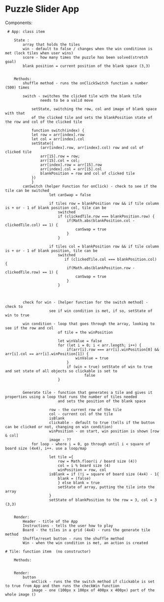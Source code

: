 # Puzzle Slider App

Components: 

     # App: class item 

        State : 
            array that holds the tiles
            win - default to false / changes when the win conditinon is met (lock tiles when user wins)
            score - how many times the puzzle has been solved(stretch goal)
            blank position = current position of the blank space (3,3)


        Methods: 
            shuffle method - runs the onClickSwitch function a number (500) times
            
            switch - switches the clicked tile with the blank tile 
                    needs to be a valid move

                setState, switching the row, col and image of blank space with that 
                of the clicked tile and sets the blankPosition state of the row and col of the clicked tile

                function switch(index) {
                let row = arr[index].row
                let col = arr[index].col
                setState({
                    (arr[index].row, arr[index].col) row and col of clicked tile 
                    arr[15].row = row;
                    arr[15].col = col;
                    arr[index].row = arr[15].row
                    arr[index].col = arr[15].col
                    blankPosition = row and col of clicked tile
                })
                }
            canSwitch (helper Function for onClick) - check to see if the tile can be switched 
                        let canSwap = false

                        if tiles row = blankPosition row && if tile column is + or - 1 of blank position col, tile can be 
                            switched
                            if (clickedTile.row === blankPosition.row) {
                                if(Math.abs(blankPosition.col - clickedTile.col) == 1) {
                                    canSwap = true
                                }
                            }

                        if tiles col = blankPosition row && if tile column is + or - 1 of blank position, tile can be 
                            switched
                               if (clickedTile.col === blankPosition.col) {
                                if(Math.abs(blankPosition.row - clickedTile.row) == 1) {
                                    canSwap = true
                                }
                            }



            check for win - [helper function for the switch method] - check to 
                        see if win condition is met, if so, setState of win to true

            win condition - loop that goes through the array, looking to see if the row and col 
                            of tile = the winPosition

                            let winValue = false
                            for (let i = 0; i < arr.length; i++) {
                                if(arr[i].row === arr[i].winPosition[0] && arr[i].col == arr[i].winPosition[1]) {
                                    winValue = true
                                }
                                if (win = true) setState of win to true and set state of all objects so clickable is set to 
                                        false
                            }

            
            Generate tile - function that generates a tile and gives it properties using a loop that runs the number of tiles needed
                            and sets the position of the blank space 
                        
                        row - the current row of the tile 
                        col - current col of the tile 
                        isBlank
                        clickable - default to true (tells if the button can be clicked or not, changing on win condition)
                        winPosition - on start, win position is shown [row & col]
                        image - ??
                for loop - where i = 0, go through until i < square of board size (4x4), i++. use a loop/map 
                       
                        let tile ={
                            row = Math.floor(i / board size (4))
                            col = i % board size (4)
                            winPosition = row, col
                        isBlank = if (!i = square of board size (4x4) - 1{
                            blank = (false)
                            } else blank = true 
                            setState of array, putting the tile into the array
                        }
                        setState of blankPosition to the row = 3, col = 3 (3,3)
                    

        Render: 
            Header - title of the App 
            Instructions - tells the user how to play
            Board - the tiles in a grid (4x4) - runs the generate tile method
            Shuffle/reset button - runs the shuffle method
            Win - when the win condition is met, an action is created 
    
    # Tile: function item  (no constructor)

        Methods: 


        Render: 
            button
                onClick - runs the the switch method if clickable is set to true from App and then runs the checkWin function
                image - one (100px x 100px of 400px x 400px) part of the whole image ()

